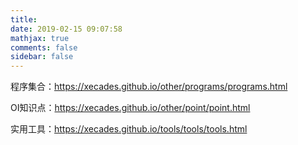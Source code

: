 ```yaml
---
title: 
date: 2019-02-15 09:07:58
mathjax: true
comments: false
sidebar: false
---
```

程序集合：https://xecades.github.io/other/programs/programs.html

OI知识点：https://xecades.github.io/other/point/point.html

实用工具：https://xecades.github.io/tools/tools/tools.html